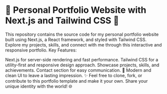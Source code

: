 # 🚀 Personal Portfolio Website with Next.js and Tailwind CSS 🎨
This repository contains the source code for my personal portfolio website built using Next.js, a React framework, and styled with Tailwind CSS. Explore my projects, skills, and connect with me through this interactive and responsive portfolio. 
Key Features:

Next.js for server-side rendering and fast performance.
Tailwind CSS for a utility-first and responsive design approach.
Showcase projects, skills, and achievements.
Contact section for easy communication. 📧
Modern and clean UI to leave a lasting impression. ✨
Feel free to clone, fork, or contribute to this portfolio template and make it your own. Share your unique identity with the world! 🌐
